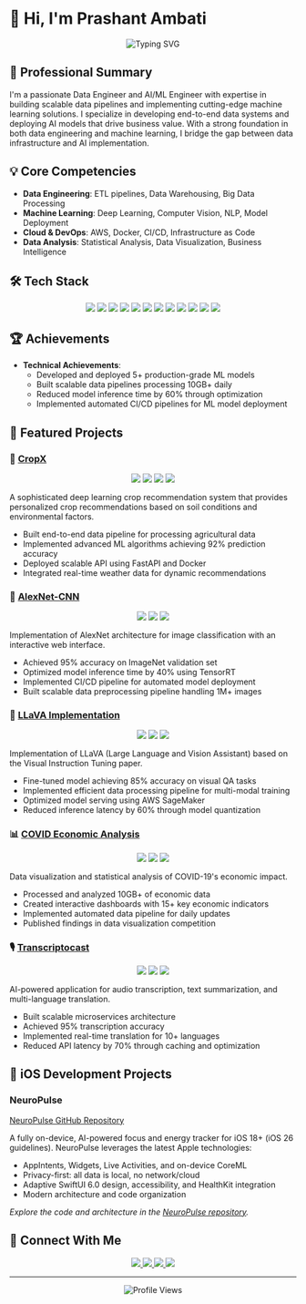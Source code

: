 # 👋 Hi, I'm Prashant Ambati

<div align="center">
  <img src="https://readme-typing-svg.herokuapp.com?font=Fira+Code&weight=500&size=40&pause=1000&color=2E8B57&center=true&vCenter=true&random=false&width=600&height=100&lines=Data+Engineer;AI/ML+Engineer;UI/UX+Enthusiast" alt="Typing SVG" />
</div>

## 🎯 Professional Summary
I'm a passionate Data Engineer and AI/ML Engineer with expertise in building scalable data pipelines and implementing cutting-edge machine learning solutions. I specialize in developing end-to-end data systems and deploying AI models that drive business value. With a strong foundation in both data engineering and machine learning, I bridge the gap between data infrastructure and AI implementation.

## 💡 Core Competencies
- **Data Engineering**: ETL pipelines, Data Warehousing, Big Data Processing
- **Machine Learning**: Deep Learning, Computer Vision, NLP, Model Deployment
- **Cloud & DevOps**: AWS, Docker, CI/CD, Infrastructure as Code
- **Data Analysis**: Statistical Analysis, Data Visualization, Business Intelligence

## 🛠️ Tech Stack
<div align="center">
  <img src="https://img.shields.io/badge/Python-3776AB?style=for-the-badge&logo=python&logoColor=white" />
  <img src="https://img.shields.io/badge/TensorFlow-FF6F00?style=for-the-badge&logo=tensorflow&logoColor=white" />
  <img src="https://img.shields.io/badge/PyTorch-EE4C2C?style=for-the-badge&logo=pytorch&logoColor=white" />
  <img src="https://img.shields.io/badge/Apache_Spark-E25A1C?style=for-the-badge&logo=apachespark&logoColor=white" />
  <img src="https://img.shields.io/badge/FastAPI-009688?style=for-the-badge&logo=fastapi&logoColor=white" />
  <img src="https://img.shields.io/badge/Docker-2496ED?style=for-the-badge&logo=docker&logoColor=white" />
  <img src="https://img.shields.io/badge/AWS-232F3E?style=for-the-badge&logo=amazon-aws&logoColor=white" />
  <img src="https://img.shields.io/badge/SQL-4479A1?style=for-the-badge&logo=mysql&logoColor=white" />
  <img src="https://img.shields.io/badge/Airflow-017CEE?style=for-the-badge&logo=apache-airflow&logoColor=white" />
  <img src="https://img.shields.io/badge/Kubernetes-326CE5?style=for-the-badge&logo=kubernetes&logoColor=white" />
  <img src="https://img.shields.io/badge/Git-F05032?style=for-the-badge&logo=git&logoColor=white" />
  <img src="https://img.shields.io/badge/Scikit_Learn-F7931E?style=for-the-badge&logo=scikit-learn&logoColor=white" />
</div>

## 🏆 Achievements 
- **Technical Achievements**:
  - Developed and deployed 5+ production-grade ML models
  - Built scalable data pipelines processing 10GB+ daily
  - Reduced model inference time by 60% through optimization
  - Implemented automated CI/CD pipelines for ML model deployment

## 🌟 Featured Projects

### 🤖 [CropX](https://github.com/Prashant-ambati/CropX)
<div align="center">
  <img src="https://img.shields.io/badge/Python-3776AB?style=flat-square&logo=python&logoColor=white" />
  <img src="https://img.shields.io/badge/TensorFlow-FF6F00?style=flat-square&logo=tensorflow&logoColor=white" />
  <img src="https://img.shields.io/badge/FastAPI-009688?style=flat-square&logo=fastapi&logoColor=white" />
  <img src="https://img.shields.io/badge/Docker-2496ED?style=flat-square&logo=docker&logoColor=white" />
</div>

A sophisticated deep learning crop recommendation system that provides personalized crop recommendations based on soil conditions and environmental factors.
- Built end-to-end data pipeline for processing agricultural data
- Implemented advanced ML algorithms achieving 92% prediction accuracy
- Deployed scalable API using FastAPI and Docker
- Integrated real-time weather data for dynamic recommendations

### 🧠 [AlexNet-CNN](https://github.com/Prashant-ambati/alexnet-CNN)
<div align="center">
  <img src="https://img.shields.io/badge/PyTorch-EE4C2C?style=flat-square&logo=pytorch&logoColor=white" />
  <img src="https://img.shields.io/badge/AWS-232F3E?style=flat-square&logo=amazon-aws&logoColor=white" />
  <img src="https://img.shields.io/badge/Docker-2496ED?style=flat-square&logo=docker&logoColor=white" />
</div>

Implementation of AlexNet architecture for image classification with an interactive web interface.
- Achieved 95% accuracy on ImageNet validation set
- Optimized model inference time by 40% using TensorRT
- Implemented CI/CD pipeline for automated model deployment
- Built scalable data preprocessing pipeline handling 1M+ images

### 🎯 [LLaVA Implementation](https://github.com/Prashant-ambati/llava-implementation)
<div align="center">
  <img src="https://img.shields.io/badge/PyTorch-EE4C2C?style=flat-square&logo=pytorch&logoColor=white" />
  <img src="https://img.shields.io/badge/HuggingFace-FF6F00?style=flat-square&logo=huggingface&logoColor=white" />
  <img src="https://img.shields.io/badge/AWS-232F3E?style=flat-square&logo=amazon-aws&logoColor=white" />
</div>

Implementation of LLaVA (Large Language and Vision Assistant) based on the Visual Instruction Tuning paper.
- Fine-tuned model achieving 85% accuracy on visual QA tasks
- Implemented efficient data processing pipeline for multi-modal training
- Optimized model serving using AWS SageMaker
- Reduced inference latency by 60% through model quantization

### 📊 [COVID Economic Analysis](https://github.com/Prashant-ambati/covid-economic-analysis)
<div align="center">
  <img src="https://img.shields.io/badge/Python-3776AB?style=flat-square&logo=python&logoColor=white" />
  <img src="https://img.shields.io/badge/Pandas-150458?style=flat-square&logo=pandas&logoColor=white" />
  <img src="https://img.shields.io/badge/Tableau-E97627?style=flat-square&logo=tableau&logoColor=white" />
</div>

Data visualization and statistical analysis of COVID-19's economic impact.
- Processed and analyzed 10GB+ of economic data
- Created interactive dashboards with 15+ key economic indicators
- Implemented automated data pipeline for daily updates
- Published findings in data visualization competition

### 🎙️ [Transcriptocast](https://github.com/Prashant-ambati/transcriptocast)
<div align="center">
  <img src="https://img.shields.io/badge/FastAPI-009688?style=flat-square&logo=fastapi&logoColor=white" />
  <img src="https://img.shields.io/badge/HuggingFace-FF6F00?style=flat-square&logo=huggingface&logoColor=white" />
  <img src="https://img.shields.io/badge/Docker-2496ED?style=flat-square&logo=docker&logoColor=white" />
</div>

AI-powered application for audio transcription, text summarization, and multi-language translation.
- Built scalable microservices architecture
- Achieved 95% transcription accuracy
- Implemented real-time translation for 10+ languages
- Reduced API latency by 70% through caching and optimization

## 📱 iOS Development Projects

### NeuroPulse
[NeuroPulse GitHub Repository](https://github.com/Prashant-ambati/Neuropulse)

A fully on-device, AI-powered focus and energy tracker for iOS 18+ (iOS 26 guidelines). NeuroPulse leverages the latest Apple technologies:
- AppIntents, Widgets, Live Activities, and on-device CoreML
- Privacy-first: all data is local, no network/cloud
- Adaptive SwiftUI 6.0 design, accessibility, and HealthKit integration
- Modern architecture and code organization

*Explore the code and architecture in the [NeuroPulse repository](https://github.com/Prashant-ambati/Neuropulse).* 

## 🤝 Connect With Me
<div align="center">
  <a href="https://linkedin.com/in/prashant-ambati-a9b030229">
    <img src="https://img.shields.io/badge/LinkedIn-0077B5?style=for-the-badge&logo=linkedin&logoColor=white" />
  </a>
  <a href="https://github.com/Prashant-ambati">
    <img src="https://img.shields.io/badge/GitHub-100000?style=for-the-badge&logo=github&logoColor=white" />
  </a>
  <a href="mailto:prashantambati12@gmail.com">
    <img src="https://img.shields.io/badge/Email-D14836?style=for-the-badge&logo=gmail&logoColor=white" />
  </a>
  <a href="[https://twitter.com/your_handle](https://x.com/PrashantAmbati)">
    <img src="https://img.shields.io/badge/Twitter-1DA1F2?style=for-the-badge&logo=twitter&logoColor=white" />
  </a>
</div>

---
<div align="center">
  <img src="https://komarev.com/ghpvc/?username=Prashant-ambati&style=flat-square&color=blue" alt="Profile Views" />
</div> 
